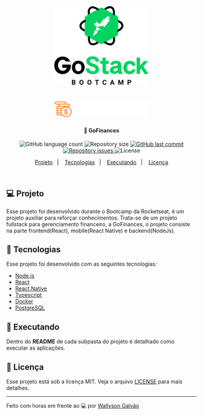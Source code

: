 <div align="center">
    <img alt="GoFinances" title="#delicinha" src=".github/gostack.png" width="250px" />
</div>
<h1 align="center">
    <img alt="GoFinances" title="#delicinha" src=".github/logo.svg" width="250px" />
    
</h1>

<h4 align="center">
  🚀 GoFinances
</h4>

<p align="center">
  <img alt="GitHub language count" src="https://img.shields.io/github/languages/count/WallysonGalvao/rocketseat-gofinances">

  <img alt="Repository size" src="https://img.shields.io/github/repo-size/WallysonGalvao/rocketseat-gofinances">
  
  <a href="https://github.com/WallysonGalvao/rocketseat-gofinances/commits/master">
    <img alt="GitHub last commit" src="https://img.shields.io/github/last-commit/WallysonGalvao/rocketseat-gofinances">
  </a>

  <a href="https://github.com/WallysonGalvao/rocketseat-gofinances/issues">
    <img alt="Repository issues" src="https://img.shields.io/github/issues/WallysonGalvao/rocketseat-gofinances">
  </a>

  <img alt="License" src="https://img.shields.io/badge/license-MIT-brightgreen">
</p>

<p align="center">
  <a href="#-projeto">Projeto</a>&nbsp;&nbsp;&nbsp;|&nbsp;&nbsp;&nbsp;
  <a href="#rocket-tecnologias">Tecnologias</a>&nbsp;&nbsp;&nbsp;|&nbsp;&nbsp;&nbsp;
  <a href="#rocket-executando">Executando</a>&nbsp;&nbsp;&nbsp;|&nbsp;&nbsp;&nbsp;
  <a href="#memo-licença">Licença</a>
</p>
<br>

## 💻 Projeto

Esse projeto foi desenvolvido durante o Bootcamp da Rocketseat, é um projeto auxiliar para reforçar conhecimentos. Trata-se de um projeto fullstack para gerenciamento financeiro, a GoFinances, o projeto consiste na parte frontend(React), mobile(React Native) e backend(NodeJs).

## :rocket: Tecnologias

Esse projeto foi desenvolvido com as seguintes tecnologias:

- [Node.js](https://nodejs.org/en/)
- [React](https://reactjs.org/)
- [React Native](https://reactnative.dev/)
- [Typescript](https://www.typescriptlang.org/)
- [Docker](https://www.docker.com/)
- [PostgreSQL](https://www.postgresql.org/)

## :notebook: Executando

Dentro do **README** de cada subpasta do projeto é detalhado como executar as aplicações.

## :memo: Licença

Esse projeto está sob a licença MIT. Veja o arquivo [LICENSE](LICENSE.md) para mais detalhes.

---

Feito com horas em frente ao :computer: por [Wallyson Galvão](https://www.linkedin.com/in/wallyson-galvao/)
